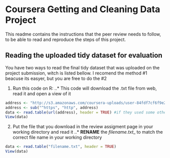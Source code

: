 # Coursera Getting and Cleaning Data Project
This readme contains the instructions that the peer review needs to follow, to be able to read and reproduce the steps of this project.

## Reading the uploaded tidy dataset for evaluation
You have two ways to read the final tidy dataset that was uploaded on the project submission, witch is listed bellow.
I recomend the method #1 beacuse its easyer, but you are free to do the #2

1. Run this code on R:
..* This code will download the .txt file from web, read it and open a view of it

```R
address <- "http://s3.amazonaws.com/coursera-uploads/user-84fdf7cf6f9e2bb6bf6fdf14/973499/asst-3/3dbaf7a0cf6411e4acbab19e5f79ee5b.txt"
address <- sub("^https", "http", address)
data <- read.table(url(address), header = TRUE) #if they used some other way of saving the file than a default write.table, this step will be different
View(data)
```

2. Put the file that you download in the review assigment page in your working directory and read it
..* __RENAME__ the _filename.txt__ to match the correct file name in your working directory

```R
data <- read.table("filename.txt", header = TRUE)
View(data)
```